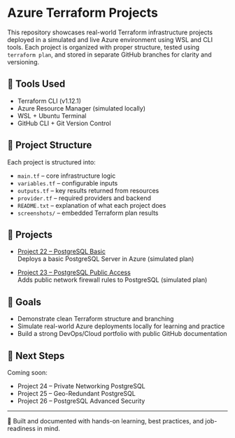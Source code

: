 
# Azure Terraform Projects

This repository showcases real-world Terraform infrastructure projects deployed in a simulated and live Azure environment using WSL and CLI tools. Each project is organized with proper structure, tested using `terraform plan`, and stored in separate GitHub branches for clarity and versioning.

## 🔧 Tools Used
- Terraform CLI (v1.12.1)
- Azure Resource Manager (simulated locally)
- WSL + Ubuntu Terminal
- GitHub CLI + Git Version Control

## 📁 Project Structure
Each project is structured into:
- `main.tf` – core infrastructure logic
- `variables.tf` – configurable inputs
- `outputs.tf` – key results returned from resources
- `provider.tf` – required providers and backend
- `README.txt` – explanation of what each project does
- `screenshots/` – embedded Terraform plan results

## 🚀 Projects

- [Project 22 – PostgreSQL Basic](https://github.com/ASolis2/azure-terraform-projects/tree/project-22)  
  Deploys a basic PostgreSQL Server in Azure (simulated plan)

- [Project 23 – PostgreSQL Public Access](https://github.com/ASolis2/azure-terraform-projects/tree/project-23)  
  Adds public network firewall rules to PostgreSQL (simulated plan)

## 📌 Goals
- Demonstrate clean Terraform structure and branching
- Simulate real-world Azure deployments locally for learning and practice
- Build a strong DevOps/Cloud portfolio with public GitHub documentation

## 🧠 Next Steps
Coming soon:
- Project 24 – Private Networking PostgreSQL
- Project 25 – Geo-Redundant PostgreSQL
- Project 26 – PostgreSQL Advanced Security

---

🧠 Built and documented with hands-on learning, best practices, and job-readiness in mind.

